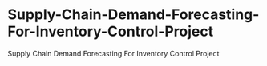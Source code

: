 # Supply-Chain-Demand-Forecasting-For-Inventory-Control-Project
Supply Chain Demand Forecasting For Inventory Control Project
